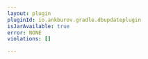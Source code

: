 ```yaml
---
layout: plugin
pluginId: io.ankburov.gradle.dbupdateplugin
isJarAvailable: true
error: NONE
violations: []

---
```

